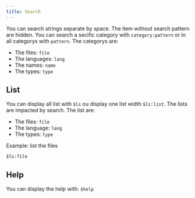 ```yaml
---
title: Search
---
```


You can search strings separate by space. The item without search pattern are hidden. You can search a secific category with `category:pattern` or in all categorys with `pattern`. The categorys are:
- The files: `file`
- The languages: `lang`
- The names: `name`
- The types: `type`


## List
You can display all list with `$ls` ou display one list width `$ls:list`. The lists are impacted by search.
The list are:
- The files: `file`
- The language: `lang`
- The types: `type`

Example: list the files
```
$ls:file
```


## Help
You can display the help with: `$help`
